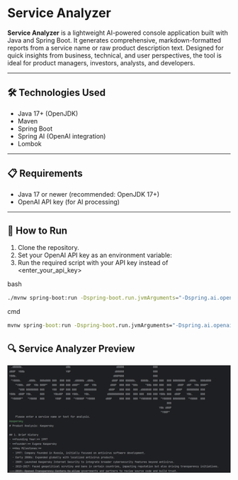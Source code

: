 
# Service Analyzer

**Service Analyzer** is a lightweight AI-powered console application built with Java and Spring Boot. It generates comprehensive, markdown-formatted reports from a service name or raw product description text. Designed for quick insights from business, technical, and user perspectives, the tool is ideal for product managers, investors, analysts, and developers.

---

## 🛠️ Technologies Used

- Java 17+ (OpenJDK)
- Maven
- Spring Boot
- Spring AI (OpenAI integration)
- Lombok

---

## 📋 Requirements

- Java 17 or newer (recommended: OpenJDK 17+)
- OpenAI API key (for AI processing)

---

## 🚀 How to Run

1. Clone the repository.
2. Set your OpenAI API key as an environment variable:
3. Run the required script with your API key instead of <enter_your_api_key>

bash
```bash
./mvnw spring-boot:run -Dspring-boot.run.jvmArguments="-Dspring.ai.openai.api-key=<enter_your_api_key>"
```

cmd
```cmd
mvnw spring-boot:run -Dspring-boot.run.jvmArguments="-Dspring.ai.openai.api-key=<enter_your_api_key>"
```

## 🔍 Service Analyzer Preview

![Service Analyzer](image1.PNG)
